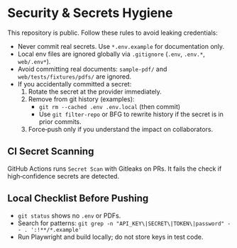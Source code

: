 # Security & Secrets Hygiene

This repository is public. Follow these rules to avoid leaking credentials:

- Never commit real secrets. Use `*.env.example` for documentation only.
- Local env files are ignored globally via `.gitignore` (`.env`, `.env.*`, `web/.env*`).
- Avoid committing real documents: `sample-pdf/` and `web/tests/fixtures/pdfs/` are ignored.
- If you accidentally committed a secret:
  1. Rotate the secret at the provider immediately.
  2. Remove from git history (examples):
     - `git rm --cached .env .env.local` (then commit)
     - Use `git filter-repo` or BFG to rewrite history if the secret is in prior commits.
  3. Force‑push only if you understand the impact on collaborators.

## CI Secret Scanning

GitHub Actions runs `Secret Scan` with Gitleaks on PRs. It fails the check if high‑confidence secrets are detected.

## Local Checklist Before Pushing

- `git status` shows no `.env` or PDFs.
- Search for patterns: `git grep -n "API_KEY\|SECRET\|TOKEN\|password" -- . ':!**/*.example'`
- Run Playwright and build locally; do not store keys in test code.

